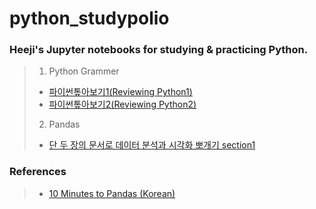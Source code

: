 # python_studypolio
### Heeji's Jupyter notebooks for studying & practicing Python.

> 1. Python Grammer
>  - [파이썬톺아보기1(Reviewing Python1)](python_review_1.html)
>  - [파이썬톺아보기2(Reviewing Python2)](python_review_2.html) <br/>
>
> 2. Pandas
> - [단 두 장의 문서로 데이터 분석과 시각화 뽀개기 section1](pandas1_dataframe_series.html)


### References
> - [10 Minutes to Pandas (Korean)](https://dataitgirls2.github.io/10minutes2pandas/)

